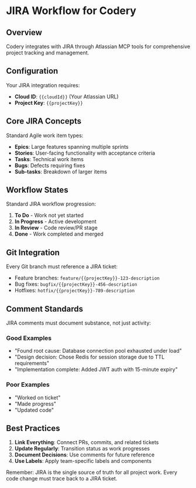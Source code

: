 # JIRA Workflow for Codery

## Overview

Codery integrates with JIRA through Atlassian MCP tools for comprehensive project tracking and management.

## Configuration

Your JIRA integration requires:

- **Cloud ID**: `{{cloudId}}` (Your Atlassian URL)
- **Project Key**: `{{projectKey}}`

## Core JIRA Concepts

Standard Agile work item types:

- **Epics**: Large features spanning multiple sprints
- **Stories**: User-facing functionality with acceptance criteria  
- **Tasks**: Technical work items
- **Bugs**: Defects requiring fixes
- **Sub-tasks**: Breakdown of larger items

## Workflow States

Standard JIRA workflow progression:

1. **To Do** - Work not yet started
2. **In Progress** - Active development
3. **In Review** - Code review/PR stage  
4. **Done** - Work completed and merged

## Git Integration

Every Git branch must reference a JIRA ticket:

- Feature branches: `feature/{{projectKey}}-123-description`
- Bug fixes: `bugfix/{{projectKey}}-456-description`
- Hotfixes: `hotfix/{{projectKey}}-789-description`

## Comment Standards

JIRA comments must document substance, not just activity:

### Good Examples

- "Found root cause: Database connection pool exhausted under load"
- "Design decision: Chose Redis for session storage due to TTL requirements"
- "Implementation complete: Added JWT auth with 15-minute expiry"

### Poor Examples

- "Worked on ticket"
- "Made progress"
- "Updated code"

## Best Practices

1. **Link Everything**: Connect PRs, commits, and related tickets
2. **Update Regularly**: Transition status as work progresses
3. **Document Decisions**: Use comments for future reference
4. **Use Labels**: Apply team-specific labels and components

Remember: JIRA is the single source of truth for all project work. Every code change must trace back to a JIRA ticket.
